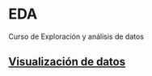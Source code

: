# EDA
Curso de Exploración y análisis de datos

## [Visualización de datos](https://github.com/Cesar17188/EDA/blob/master/visualizaciondedatos.ipynb)

